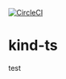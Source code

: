 [![CircleCI](https://circleci.com/gh/w3f/kind-ts.svg?style=svg)](https://circleci.com/gh/w3f/kind-ts)

# kind-ts
test

